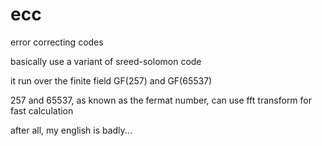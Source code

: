 # ecc
error correcting codes

basically use a variant of sreed-solomon code

it run over the finite field GF(257) and GF(65537)

257 and 65537, as known as the fermat number, can use fft transform for 
fast calculation


after all, my english is badly...
